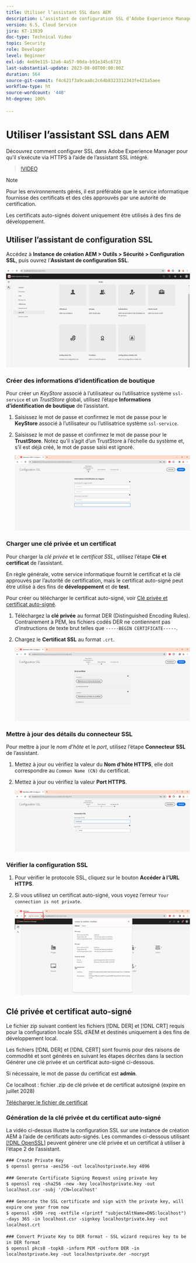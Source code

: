 ```yaml
---
title: Utiliser l’assistant SSL dans AEM
description: L’assistant de configuration SSL d’Adobe Experience Manager facilite la configuration d’une instance d’AEM pour qu’elle fonctionne via HTTPS.
version: 6.5, Cloud Service
jira: KT-13839
doc-type: Technical Video
topic: Security
role: Developer
level: Beginner
exl-id: 4e69e115-12a6-4a57-90da-b91e345c6723
last-substantial-update: 2023-08-08T00:00:00Z
duration: 564
source-git-commit: f4c621f3a9caa8c2c64b8323312343fe421a5aee
workflow-type: ht
source-wordcount: '448'
ht-degree: 100%

---
```


# Utiliser l’assistant SSL dans AEM

Découvrez comment configurer SSL dans Adobe Experience Manager pour qu’il s’exécute via HTTPS à l’aide de l’assistant SSL intégré.

>[!VIDEO](https://video.tv.adobe.com/v/17993?quality=12&learn=on)


>[!NOTE]
>
>Pour les environnements gérés, il est préférable que le service informatique fournisse des certificats et des clés approuvés par une autorité de certification.
>
>Les certificats auto-signés doivent uniquement être utilisés à des fins de développement.

## Utiliser l’assistant de configuration SSL

Accédez à __Instance de création AEM > Outils > Sécurité > Configuration SSL__, puis ouvrez l’__Assistant de configuration SSL__.

![Assistant de configuration SSL.](assets/use-the-ssl-wizard/ssl-config-wizard.png)

### Créer des informations d’identification de boutique

Pour créer un _KeyStore_ associé à l’utilisateur ou l’utilisatrice système `ssl-service` et un _TrustStore_ global, utilisez l’étape __Informations d’identification de boutique__ de l’assistant.

1. Saisissez le mot de passe et confirmez le mot de passe pour le __KeyStore__ associé à l’utilisateur ou l’utilisatrice système `ssl-service`.
1. Saisissez le mot de passe et confirmez le mot de passe pour le __TrustStore__. Notez qu’il s’agit d’un TrustStore à l’échelle du système et, s’il est déjà créé, le mot de passe saisi est ignoré.

   ![Configuration SSL - Informations d’identification de boutique.](assets/use-the-ssl-wizard/store-credentials.png)

### Charger une clé privée et un certificat

Pour charger la _clé privée_ et le _certificat SSL_, utilisez l’étape __Clé et certificat__ de l’assistant.

En règle générale, votre service informatique fournit le certificat et la clé approuvés par l’autorité de certification, mais le certificat auto-signé peut être utilisé à des fins de __développement__ et de __test__.

Pour créer ou télécharger le certificat auto-signé, voir [Clé privée et certificat auto-signé](#self-signed-private-key-and-certificate).

1. Téléchargez la __clé privée__ au format DER (Distinguished Encoding Rules). Contrairement à PEM, les fichiers codés DER ne contiennent pas d’instructions de texte brut telles que `-----BEGIN CERTIFICATE-----`.
1. Chargez le __Certificat SSL__ au format `.crt`.

   ![Configuration SSL - Clé privée et certificat.](assets/use-the-ssl-wizard/privatekey-and-certificate.png)

### Mettre à jour des détails du connecteur SSL

Pour mettre à jour le _nom d’hôte_ et le _port_, utilisez l’étape __Connecteur SSL__ de l’assistant.

1. Mettez à jour ou vérifiez la valeur du __Nom d’hôte HTTPS__, elle doit correspondre au `Common Name (CN)` du certificat.
1. Mettez à jour ou vérifiez la valeur __Port HTTPS__.

   ![Configuration SSL - Détails du connecteur SSL.](assets/use-the-ssl-wizard/ssl-connector-details.png)

### Vérifier la configuration SSL

1. Pour vérifier le protocole SSL, cliquez sur le bouton __Accéder à l’URL HTTPS__.
1. Si vous utilisez un certificat auto-signé, vous voyez l’erreur `Your connection is not private`.

   ![Configuration SSL - Vérification d’AEM via HTTPS.](assets/use-the-ssl-wizard/verify-aem-over-ssl.png)

## Clé privée et certificat auto-signé

Le fichier zip suivant contient les fichiers [!DNL DER] et [!DNL CRT] requis pour la configuration locale SSL d’AEM et destinés uniquement à des fins de développement local.

Les fichiers [!DNL DER] et [!DNL CERT] sont fournis pour des raisons de commodité et sont générés en suivant les étapes décrites dans la section Générer une clé privée et un certificat auto-signé ci-dessous.

Si nécessaire, le mot de passe du certificat est **admin**.

Ce localhost : fichier .zip de clé privée et de certificat autosigné (expire en juillet 2028)

[Télécharger le fichier de certificat](assets/use-the-ssl-wizard/certificate.zip)

### Génération de la clé privée et du certificat auto-signé

La vidéo ci-dessus illustre la configuration SSL sur une instance de création AEM à l’aide de certificats auto-signés. Les commandes ci-dessous utilisant [[!DNL OpenSSL]](https://www.openssl.org/) peuvent générer une clé privée et un certificat à utiliser à l’étape 2 de l’assistant.

```shell
### Create Private Key
$ openssl genrsa -aes256 -out localhostprivate.key 4096

### Generate Certificate Signing Request using private key
$ openssl req -sha256 -new -key localhostprivate.key -out localhost.csr -subj '/CN=localhost'

### Generate the SSL certificate and sign with the private key, will expire one year from now
$ openssl x509 -req -extfile <(printf "subjectAltName=DNS:localhost") -days 365 -in localhost.csr -signkey localhostprivate.key -out localhost.crt

### Convert Private Key to DER format - SSL wizard requires key to be in DER format
$ openssl pkcs8 -topk8 -inform PEM -outform DER -in localhostprivate.key -out localhostprivate.der -nocrypt
```
